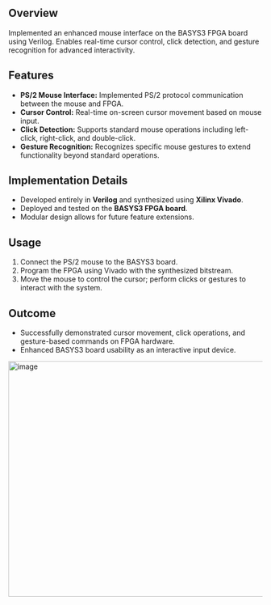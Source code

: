## Overview
Implemented an enhanced mouse interface on the BASYS3 FPGA board using Verilog. Enables real-time cursor control, click detection, and gesture recognition for advanced interactivity.

## Features
- **PS/2 Mouse Interface:** Implemented PS/2 protocol communication between the mouse and FPGA.  
- **Cursor Control:** Real-time on-screen cursor movement based on mouse input.  
- **Click Detection:** Supports standard mouse operations including left-click, right-click, and double-click.  
- **Gesture Recognition:** Recognizes specific mouse gestures to extend functionality beyond standard operations.  

## Implementation Details
- Developed entirely in **Verilog** and synthesized using **Xilinx Vivado**.  
- Deployed and tested on the **BASYS3 FPGA board**.  
- Modular design allows for future feature extensions.  

## Usage
1. Connect the PS/2 mouse to the BASYS3 board.  
2. Program the FPGA using Vivado with the synthesized bitstream.  
3. Move the mouse to control the cursor; perform clicks or gestures to interact with the system.  

## Outcome
- Successfully demonstrated cursor movement, click operations, and gesture-based commands on FPGA hardware.  
- Enhanced BASYS3 board usability as an interactive input device.
<img width="1090" height="466" alt="image" src="https://github.com/user-attachments/assets/d8468d68-0b01-4e4b-bcc9-959b2a82f47c" />
